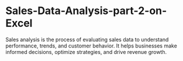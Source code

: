 # Sales-Data-Analysis-part-2-on-Excel
Sales analysis is the process of evaluating sales data to understand performance, trends, and customer behavior. It helps businesses make informed decisions, optimize strategies, and drive revenue growth.
